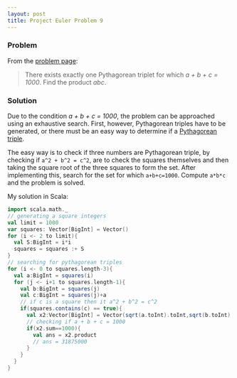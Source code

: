 ```yaml
--- 
layout: post
title: Project Euler Problem 9 
--- 
```


### Problem 
From the [problem page](https://projecteuler.net/problem=9):
> There exists exactly one Pythagorean triplet for which *a + b + c = 1000*.
> Find the product *abc*.

### Solution 
Due to the condition *a + b + c = 1000*, the problem can be approached using an exhaustive search. First, however, Pythagorean triples 
have to be generated, or there must be an easy way to determine if a [Pythagorean triple](https://en.wikipedia.org/wiki/Pythagorean_triple). 

The easy way is to check if three numbers are Pythagorean triple, by checking if ```a^2 + b^2 = c^2```, are to check the squares themselves and 
then taking the square root of the three squares to form the set. After implementing this, search for the set for which ```a+b+c=1000```.
Compute ```a*b*c``` and the problem is solved. 

My solution in Scala: 
```scala
import scala.math._
// generating a square integers
val limit = 1000
var squares: Vector[BigInt] = Vector()
for (i <- 2 to limit){
  val S:BigInt = i*i
  squares = squares :+ S
}
// searching for pythagorean triples
for (i <- 0 to squares.length-3){
  val a:BigInt = squares(i)
  for (j <- i+1 to squares.length-1){
    val b:BigInt = squares(j)
    val c:BigInt = squares(j)+a
    // if c is a square then it a^2 + b^2 = c^2 
    if(squares.contains(c) == true){
      val x2:Vector[BigInt] = Vector(sqrt(a.toInt).toInt,sqrt(b.toInt).toInt,sqrt(c.toInt).toInt)
      // checking if a + b + c = 1000
      if(x2.sum==1000){
        val ans = x2.product
        // ans = 31875000
      }
    }
  }
}
```
